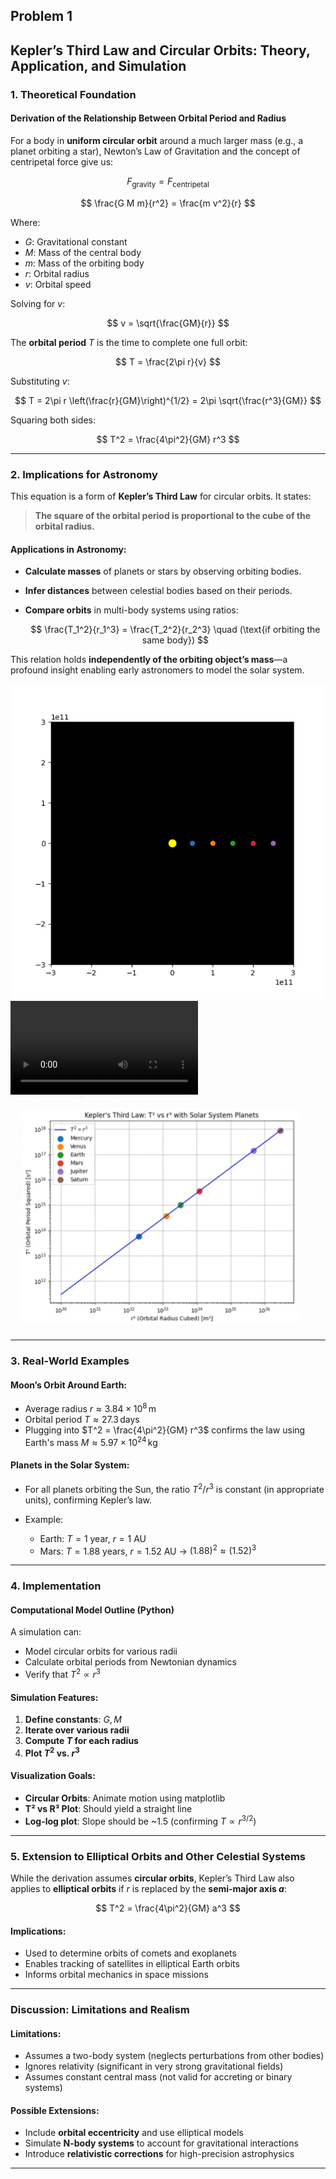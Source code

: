 ## Problem 1


## **Kepler’s Third Law and Circular Orbits: Theory, Application, and Simulation**


### **1. Theoretical Foundation**

#### **Derivation of the Relationship Between Orbital Period and Radius**

For a body in **uniform circular orbit** around a much larger mass (e.g., a planet orbiting a star), Newton’s Law of Gravitation and the concept of centripetal force give us:

$$
F_{\text{gravity}} = F_{\text{centripetal}}
$$

$$
\frac{G M m}{r^2} = \frac{m v^2}{r}
$$

Where:

* $G$: Gravitational constant
* $M$: Mass of the central body
* $m$: Mass of the orbiting body
* $r$: Orbital radius
* $v$: Orbital speed

Solving for $v$:

$$
v = \sqrt{\frac{GM}{r}}
$$

The **orbital period** $T$ is the time to complete one full orbit:

$$
T = \frac{2\pi r}{v}
$$

Substituting $v$:

$$
T = 2\pi r \left(\frac{r}{GM}\right)^{1/2} = 2\pi \sqrt{\frac{r^3}{GM}}
$$

Squaring both sides:

$$
T^2 = \frac{4\pi^2}{GM} r^3
$$

---

### **2. Implications for Astronomy**

This equation is a form of **Kepler’s Third Law** for circular orbits. It states:

> **The square of the orbital period is proportional to the cube of the orbital radius.**

#### Applications in Astronomy:

* **Calculate masses** of planets or stars by observing orbiting bodies.
* **Infer distances** between celestial bodies based on their periods.
* **Compare orbits** in multi-body systems using ratios:

  $$
  \frac{T_1^2}{r_1^3} = \frac{T_2^2}{r_2^3} \quad (\text{if orbiting the same body})
  $$

This relation holds **independently of the orbiting object’s mass**—a profound insight enabling early astronomers to model the solar system.

![alt text](<../image-1 (1).png>)
<video controls src="../kepler_orbit_simulation.gif.mp4" title="Title"></video>
![alt text](<../image-2 (1).png>)

---

### **3. Real-World Examples**

#### **Moon’s Orbit Around Earth:**

* Average radius $r \approx 3.84 \times 10^8 \, \text{m}$
* Orbital period $T \approx 27.3 \, \text{days}$
* Plugging into $T^2 = \frac{4\pi^2}{GM} r^3$ confirms the law using Earth's mass $M \approx 5.97 \times 10^{24} \, \text{kg}$

#### **Planets in the Solar System:**

* For all planets orbiting the Sun, the ratio $T^2/r^3$ is constant (in appropriate units), confirming Kepler’s law.
* Example:

  * Earth: $T = 1$ year, $r = 1$ AU
  * Mars: $T = 1.88$ years, $r = 1.52$ AU → $(1.88)^2 \approx (1.52)^3$

---

### **4. Implementation**

#### **Computational Model Outline (Python)**

A simulation can:

* Model circular orbits for various radii
* Calculate orbital periods from Newtonian dynamics
* Verify that $T^2 \propto r^3$

#### **Simulation Features:**

1. **Define constants**: $G, M$
2. **Iterate over various radii**
3. **Compute $T$ for each radius**
4. **Plot $T^2$ vs. $r^3$**

#### **Visualization Goals:**

* **Circular Orbits**: Animate motion using matplotlib
* **T² vs R³ Plot**: Should yield a straight line
* **Log-log plot**: Slope should be \~1.5 (confirming $T \propto r^{3/2}$)

---

### **5. Extension to Elliptical Orbits and Other Celestial Systems**

While the derivation assumes **circular orbits**, Kepler’s Third Law also applies to **elliptical orbits** if $r$ is replaced by the **semi-major axis $a$**:

$$
T^2 = \frac{4\pi^2}{GM} a^3
$$

#### Implications:

* Used to determine orbits of comets and exoplanets
* Enables tracking of satellites in elliptical Earth orbits
* Informs orbital mechanics in space missions

---

### **Discussion: Limitations and Realism**

#### **Limitations:**

* Assumes a two-body system (neglects perturbations from other bodies)
* Ignores relativity (significant in very strong gravitational fields)
* Assumes constant central mass (not valid for accreting or binary systems)

#### **Possible Extensions:**

* Include **orbital eccentricity** and use elliptical models
* Simulate **N-body systems** to account for gravitational interactions
* Introduce **relativistic corrections** for high-precision astrophysics
---



